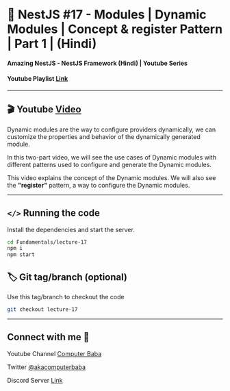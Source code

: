 # 📖 NestJS #17 - Modules | Dynamic Modules | Concept & register Pattern | Part 1 | (Hindi)

#### Amazing NestJS - NestJS Framework (Hindi) | Youtube Series

#### Youtube Playlist [Link](https://bit.ly/3titPk3)

---

## 🎬 Youtube [Video](https://youtu.be/A2i9Xt-PZJU)

Dynamic modules are the way to configure providers dynamically, we can customize the properties and behavior of the dynamically generated module.

In this two-part video, we will see the use cases of Dynamic modules with different patterns used to configure and generate the Dynamic modules.

This video explains the concept of the Dynamic modules. We will also see the **"register"** pattern, a way to configure the Dynamic modules.


---

## `</>` Running the code

Install the dependencies and start the server.

```sh
cd Fundamentals/lecture-17
npm i
npm start
```

## 🏷️ Git tag/branch (optional)

Use this tag/branch to checkout the code

```sh
git checkout lecture-17
```

---

## Connect with me 👋

Youtube Channel [Computer Baba](https://www.youtube.com/c/ComputerBabaOfficial)

Twitter [@akacomputerbaba](https://twitter.com/akacomputerbaba)

Discord Server [Link](https://discord.gg/9V4VTDM)
